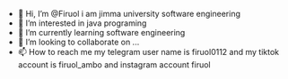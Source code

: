 - 👋 Hi, I’m @Firuol i am jimma university software engineering 
- 👀 I’m interested in java programing 
- 🌱 I’m currently learning software engineering 
- 💞️ I’m looking to collaborate on ...
- 📫 How to reach me my telegram user name is firuol0112 and my tiktok account is firuol_ambo and instagram account firuol

<!---
Firuol/Firuol is a ✨ special ✨ repository because its `README.md` (this file) appears on your GitHub profile.
You can click the Preview link to take a look at your changes.
--
